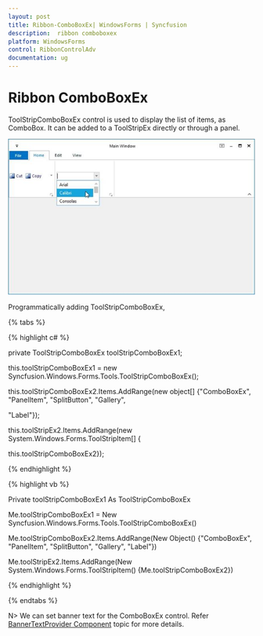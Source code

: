 ```yaml
---
layout: post
title: Ribbon-ComboBoxEx| WindowsForms | Syncfusion
description:  ribbon comboboxex
platform: WindowsForms
control: RibbonControlAdv 
documentation: ug
---
```


# Ribbon ComboBoxEx

ToolStripComboBoxEx control is used to display the list of items, as ComboBox. It can be added to a ToolStripEx directly or through a panel. 

![](Ribbon-ComboBoxEx_images/Ribbon-ComboBoxEx_img1.jpeg)


Programmatically adding ToolStripComboBoxEx,

{% tabs %}

{% highlight c# %}

private ToolStripComboBoxEx toolStripComboBoxEx1;

this.toolStripComboBoxEx1 = new Syncfusion.Windows.Forms.Tools.ToolStripComboBoxEx();

this.toolStripComboBoxEx2.Items.AddRange(new object[] {"ComboBoxEx", "PanelItem", "SplitButton", "Gallery", 

"Label"});

this.toolStripEx2.Items.AddRange(new System.Windows.Forms.ToolStripItem[] {

this.toolStripComboBoxEx2});

{% endhighlight %}

{% highlight vb %}

Private toolStripComboBoxEx1 As ToolStripComboBoxEx 

Me.toolStripComboBoxEx1 = New Syncfusion.Windows.Forms.Tools.ToolStripComboBoxEx() 

Me.toolStripComboBoxEx2.Items.AddRange(New Object() {"ComboBoxEx", "PanelItem", "SplitButton", "Gallery", "Label"}) 

Me.toolStripEx2.Items.AddRange(New System.Windows.Forms.ToolStripItem() {Me.toolStripComboBoxEx2})

{% endhighlight %}

{% endtabs %}

 N> We can set banner text for the ComboBoxEx control. Refer [BannerTextProvider Component](http://help.syncfusion.com/windowsforms/bannertextprovider/overview#overview)  topic for more details.


